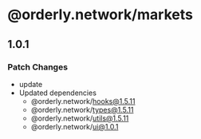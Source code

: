 # @orderly.network/markets

## 1.0.1

### Patch Changes

- update
- Updated dependencies
  - @orderly.network/hooks@1.5.11
  - @orderly.network/types@1.5.11
  - @orderly.network/utils@1.5.11
  - @orderly.network/ui@1.0.1
